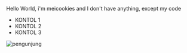 Hello World, i'm meicookies and I don't have anything, except my code
- KONTOL 1
- KONTOL 2
- KONTOL 3

![pengunjung](https://gpvc.arturio.dev/meicookies)
